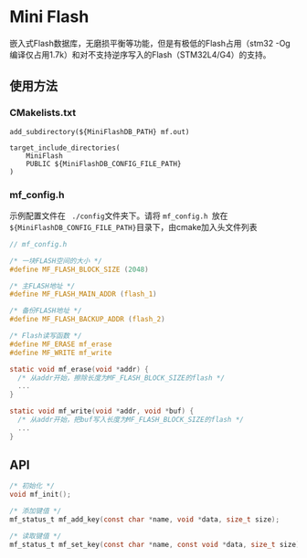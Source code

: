 # Mini Flash

嵌入式Flash数据库，无磨损平衡等功能，但是有极低的Flash占用（stm32 -Og编译仅占用1.7k）和对不支持逆序写入的Flash（STM32L4/G4）的支持。

## 使用方法

### CMakelists.txt

```
add_subdirectory(${MiniFlashDB_PATH} mf.out)

target_include_directories(
    MiniFlash
    PUBLIC ${MiniFlashDB_CONFIG_FILE_PATH}
)
```

### mf_config.h

示例配置文件在 ` ./config`文件夹下。请将 `mf_config.h `放在`${MiniFlashDB_CONFIG_FILE_PATH}`目录下，由cmake加入头文件列表

```c
// mf_config.h

/* 一块FLASH空间的大小 */
#define MF_FLASH_BLOCK_SIZE (2048)

/* 主FLASH地址 */
#define MF_FLASH_MAIN_ADDR (flash_1)

/* 备份FLASH地址 */
#define MF_FLASH_BACKUP_ADDR (flash_2)

/* Flash读写函数 */
#define MF_ERASE mf_erase
#define MF_WRITE mf_write

static void mf_erase(void *addr) { 
  /* 从addr开始，擦除长度为MF_FLASH_BLOCK_SIZE的flash */
  ...
}

static void mf_write(void *addr, void *buf) {
  /* 从addr开始，把buf写入长度为MF_FLASH_BLOCK_SIZE的flash */
  ...
}

```

## API

```c
/* 初始化 */
void mf_init();

/* 添加键值 */
mf_status_t mf_add_key(const char *name, void *data, size_t size);

/* 读取键值 */
mf_status_t mf_set_key(const char *name, const void *data, size_t size);

```
